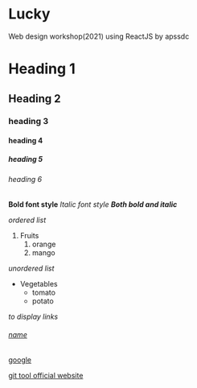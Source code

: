 # Lucky
Web design workshop(2021) using ReactJS by apssdc
# Heading 1
## Heading 2
### heading 3
#### heading 4
##### heading 5
###### heading 6

**Bold font style**
*Italic font style*
***Both bold and italic***

*ordered list*

1. Fruits
   1. orange
   2. mango

*unordered list*

*  Vegetables
   * tomato
   * potato

*to display links*

###### [name](link)

[google](https://wwww.google.com)

[git tool official website](https://git-scm.com/download/win)

